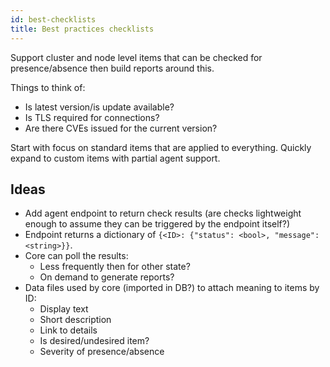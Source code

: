 ```yaml
---
id: best-checklists
title: Best practices checklists
---
```


Support cluster and node level items that can be checked for presence/absence then build reports around this.

Things to think of:

  * Is latest version/is update available?
  * Is TLS required for connections?
  * Are there CVEs issued for the current version?

Start with focus on standard items that are applied to everything.
Quickly expand to custom items with partial agent support.


## Ideas

  * Add agent endpoint to return check results (are checks lightweight enough to
    assume they can be triggered by the endpoint itself?)
  * Endpoint returns a dictionary of `{<ID>: {"status": <bool>, "message": <string>}}`.
  * Core can poll the results:
    * Less frequently then for other state?
    * On demand to generate reports?
  * Data files used by core (imported in DB?) to attach meaning to items by ID:
    * Display text
    * Short description
    * Link to details
    * Is desired/undesired item?
    * Severity of presence/absence

